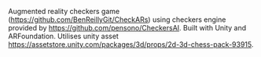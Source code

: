 Augmented reality checkers game (https://github.com/BenReillyGit/CheckARs) using checkers engine provided by https://github.com/pensono/CheckersAI.
Built with Unity and ARFoundation.
Utilises unity asset https://assetstore.unity.com/packages/3d/props/2d-3d-chess-pack-93915.
